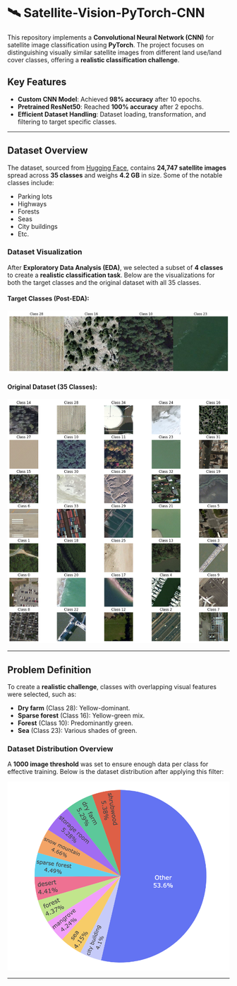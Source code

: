 # 🛰 Satellite-Vision-PyTorch-CNN

This repository implements a **Convolutional Neural Network (CNN)** for satellite image classification using **PyTorch**. The project focuses on distinguishing visually similar satellite images from different land use/land cover classes, offering a **realistic classification challenge**.

## Key Features
- **Custom CNN Model**: Achieved **98% accuracy** after 10 epochs.
- **Pretrained ResNet50**: Reached **100% accuracy** after 2 epochs.
- **Efficient Dataset Handling**: Dataset loading, transformation, and filtering to target specific classes.

---

## Dataset Overview

The dataset, sourced from [Hugging Face](https://huggingface.co/datasets/jonathan-roberts1/RSI-CB256/viewer/default/train?f[label_2][value]=28), contains **24,747 satellite images** spread across **35 classes** and weighs **4.2 GB** in size. Some of the notable classes include:
- Parking lots
- Highways
- Forests
- Seas
- City buildings
- Etc.

### Dataset Visualization

After **Exploratory Data Analysis (EDA)**, we selected a subset of **4 classes** to create a **realistic classification task**. Below are the visualizations for both the target classes and the original dataset with all 35 classes.

#### Target Classes (Post-EDA):
![Target Classes Visualization](images/target_classes.png)

#### Original Dataset (35 Classes):
![Original Dataset Visualization](images/classes.png)

---

## Problem Definition

To create a **realistic challenge**, classes with overlapping visual features were selected, such as:
- **Dry farm** (Class 28): Yellow-dominant.
- **Sparse forest** (Class 16): Yellow-green mix.
- **Forest** (Class 10): Predominantly green.
- **Sea** (Class 23): Various shades of green.

### Dataset Distribution Overview
A **1000 image threshold** was set to ensure enough data per class for effective training. Below is the dataset distribution after applying this filter:

![Dataset Distribution](images/data_distribution_pie.png)

---

